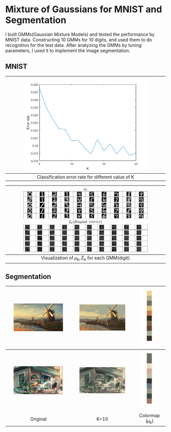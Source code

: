 # Mixture of Gaussians for MNIST and Segmentation
I built GMMs(Gaussian Mixture Models) and tested the performance by MNIST data. Constructing 10 GMMs for 10 digits, and used them to do recognition for the test data. After analyzing the GMMs by tuning parameters, I used it to implement the image segmentation.



## MNIST

|<img src="MNIST/E_k.png" width="80%">|
|:--------------------------------------------:|
|Classification error rate for different value of K|


|<img src="MNIST/mu_sigma.png" width="80%">|
|:--------------------------------------------:|
|Visualization of $\mu_k, \Sigma_k$ for each GMM(digit)|


## Segmentation

<img src="Segmentation/Data/221272.jpg" width="80%"/>|<img src="Segmentation/Data/221272.jpg_myGmm_k=10.png" width="80%"/>|<img src="Segmentation/Data/CB_221272.png" width="80%"/>
:----------------------------------------:|:----------------------------------------:|:----------------------------------------:
<img src="Segmentation/Data/test.jpg" width="80%"/>|<img src="Segmentation/Data/test.jpg_myGmm_k=10.png" width="80%"/>|<img src="Segmentation/Data/CB_test.png" width="80%"/>
Original|K=10|Colormap ($\mu_k$)
